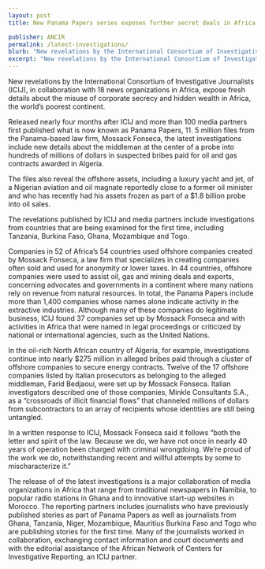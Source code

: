 ```yaml
---
layout: post
title: New Panama Papers series exposes further secret deals in Africa

publisher: ANCIR
permalink: /latest-investigations/
blurb: "New revelations by the International Consortium of Investigative Journalists (ICIJ), in collaboration with 18 news organizations in Africa, expose fresh details about the misuse of corporate secrecy and hidden wealth in Africa, the world’s poorest continent."
excerpt: "New revelations by the International Consortium of Investigative Journalists (ICIJ), in collaboration with 18 news organizations in Africa, expose fresh details about the misuse of corporate secrecy and hidden wealth in Africa, the world’s poorest continent."
---
```


New revelations by the International Consortium of Investigative Journalists (ICIJ), in collaboration with 18 news organizations in Africa, expose fresh details about the misuse of corporate secrecy and hidden wealth in Africa, the world’s poorest continent.

Released nearly four months after ICIJ and more than 100 media partners first published what is now known as Panama Papers, 11. 5 million files from the Panama-based law firm, Mossack Fonseca, the latest investigations include new details about the middleman at the center of a probe into hundreds of millions of dollars in suspected bribes paid for oil and gas contracts awarded in Algeria.

The files also reveal the offshore assets, including a luxury yacht and jet, of a Nigerian aviation and oil magnate reportedly close to a former oil minister and who has recently had his assets frozen as part of a $1.8 billion probe into oil sales.

The revelations published by ICIJ and media partners include investigations from countries that are being examined for the first time, including Tanzania, Burkina Faso, Ghana, Mozambique and Togo.

Companies in 52 of Africa’s 54 countries used offshore companies created by Mossack Fonseca, a law firm that specializes in creating companies often sold and used for anonymity or lower taxes. In 44 countries, offshore companies were used to assist oil, gas and mining deals and exports, concerning advocates and governments in a continent where many nations rely on revenue from natural resources. In total, the Panama Papers include more than 1,400 companies whose names alone indicate activity in the extractive industries. Although many of these companies do legitimate business, ICIJ found 37 companies set up by Mossack Fonseca and with activities in Africa that were named in legal proceedings or criticized by national or international agencies, such as the United Nations.

In the oil-rich North African country of Algeria, for example, investigations continue into nearly $275 million in alleged bribes paid through a cluster of offshore companies to secure energy contracts. Twelve of the 17 offshore companies listed by Italian prosecutors as belonging to the alleged middleman, Farid Bedjaoui, were set up by Mossack Fonseca. Italian investigators described one of those companies, Minkle Consultants S.A., as a “crossroads of illicit financial flows” that channeled millions of dollars from subcontractors to an array of recipients whose identities are still being untangled.

In a written response to ICIJ, Mossack Fonseca said it follows “both the letter and spirit of the law. Because we do, we have not once in nearly 40 years of operation been charged with criminal wrongdoing. We’re proud of the work we do, notwithstanding recent and willful attempts by some to mischaracterize it.”

The release of of the latest investigations is a major collaboration of media organizations in Africa that range from traditional newspapers in Namibia, to popular radio stations in Ghana and to innovative start-up websites in Morocco. The reporting partners includes journalists who have previously published stories as part of Panama Papers as well as journalists from Ghana, Tanzania, Niger, Mozambique, Mauritius Burkina Faso and Togo who are publishing stories for the first time. Many of the journalists worked in collaboration, exchanging contact information and court documents and with the editorial assistance of the African Network of Centers for Investigative Reporting, an ICIJ partner.
